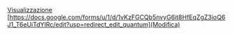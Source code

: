[Visualizzazione](https://docs.google.com/forms/d/e/1FAIpQLSffQU5PqOGo93X0QrQbD5VscMGA07pes3RWkuZRolinX4nevg/viewform)
[https://docs.google.com/forms/u/1/d/1vKzFGCQb5nvyG6it8HfEqZgZ3ioQ6J1_T6eUiTdYIRc/edit?usp=redirect_edit_quantum](Modifica)
